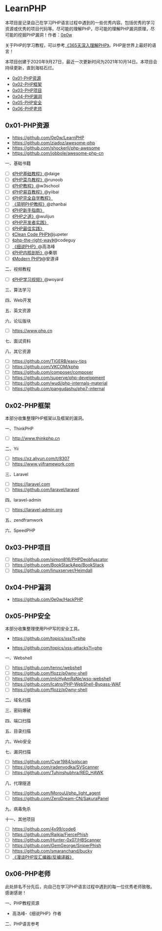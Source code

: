 # LearnPHP

本项目是记录自己在学习PHP语言过程中遇到的一些优秀内容。包括优秀的学习资源或优秀的项目代码等。尽可能的理解PHP，尽可能的理解PHP漏洞原理，尽可能的挖掘PHP漏洞！作者：[0e0w](https://github.com/0e0w/LearnPHP)

关于PHP的学习教程，可以参考[《365天深入理解PHP》](https://github.com/0e0w/365PHP)。PHP是世界上最好的语言！

本项目创建于2020年9月27日，最近一次更新时间为2021年10月14日。本项目会持续更新，直到海枯石烂。

- [0x01-PHP资源](https://github.com/0e0w/LearnPHP#0x01-php%E8%B5%84%E6%BA%90)
- [0x02-PHP框架](https://github.com/0e0w/LearnPHP#0x02-php%E6%A1%86%E6%9E%B6)
- [0x03-PHP项目](https://github.com/0e0w/LearnPHP#0x03-php%E9%A1%B9%E7%9B%AE)
- [0x04-PHP漏洞](https://github.com/0e0w/LearnPHP#0x04-php%E6%BC%8F%E6%B4%9E)
- [0x05-PHP安全](https://github.com/0e0w/LearnPHP#0x05-php%E5%AE%89%E5%85%A8)
- [0x06-PHP老师](https://github.com/0e0w/LearnPHP#0x06-php%E8%80%81%E5%B8%88)

## 0x01-PHP资源

- https://github.com/0e0w/LearnPHP
- https://github.com/ziadoz/awesome-php
- https://github.com/shockerli/php-awesome
- https://github.com/jobbole/awesome-php-cn

一、基础书籍
- [ ] [《PHP基础教程》](https://github.com/daige/php)@daige
- [ ] [《PHP菜鸟教程》](https://www.runoob.com/php/php-tutorial.html)@runoob
- [ ] [《PHP教程》](https://www.w3school.com.cn/php/index.asp)@w3school
- [ ] [《PHP易百教程》](https://www.yiibai.com/php/)@yiibai
- [ ] [《PHP完全自学教程》](https://www.php.cn/php/php-tutorial.html)
- [ ] [《简明PHP教程》](https://github.com/zhanbai/a-byte-of-php)@zhanbai
- [ ] [《PHP新手指南》](https://wiki.jikexueyuan.com/project/php/)
- [ ] [《PHP之道》](http://wulijun.github.io/php-the-right-way)@wulijun
- [ ] [《PHP开发者实践》](https://ryancao.gitbooks.io/php-developer-prepares/content)
- [ ] [《PHP最佳实践》](https://wiki.jikexueyuan.com/project/php-best-practices)
- [ ] [《Clean Code PHP》](https://github.com/jupeter/clean-code-php)@jupeter
- [ ] [《php-the-right-way》](https://github.com/codeguy/php-the-right-way)@codeguy
- [ ] [《细说PHP》](https://item.jd.com/12669278.html)@高洛峰
- [ ] [《PHP内核剖析》](https://item.jd.com/12267210.html)@秦朋
- [ ] [《Modern PHP》](https://item.jd.com/11786541.html)@安道译

二、视频教程
- [ ] [《PHP学习视频》](https://github.com/woyard/phpmysql)@woyard

三、算法学习

四、Web开发

五、英文资源

六、论坛版块
- [ ] https://www.php.cn

七、面试资料

八、其它资源
- [ ] https://github.com/TIGERB/easy-tips
- [ ] https://github.com/VKCOM/kphp
- [ ] https://github.com/composer/composer
- [ ] https://github.com/superve/php-development
- [ ] https://github.com/wudi/php-internals-material
- [ ] https://github.com/pangudashu/php7-internal

## 0x02-PHP框架

本部分收集整理PHP框架以及框架的漏洞。

一、ThinkPHP
- [ ] http://www.thinkphp.cn

二、Yii
- [ ] https://xz.aliyun.com/t/8307
- [ ] https://www.yiiframework.com

三、Laravel
- [ ] https://laravel.com
- [ ] https://github.com/laravel/laravel

四、laravel-admin
- [ ] https://laravel-admin.org

五、zendframwork

六、SpeedPHP

## 0x03-PHP项目

- [ ] https://github.com/simon816/PHPDeobfuscator
- [ ] https://github.com/BookStackApp/BookStack
- [ ] https://github.com/linuxserver/Heimdall

## 0x04-PHP漏洞

- https://github.com/0e0w/HackPHP

## 0x05-PHP安全

本部分收集整理使用PHP写的安全工具。

- https://github.com/topics/xss?l=php

- https://github.com/topics/xss-attacks?l=php

一、Webshell
- [ ] https://github.com/tennc/webshell
- [ ] https://github.com/flozz/p0wny-shell
- [ ] https://github.com/mIcHyAmRaNe/wso-webshell
- [ ] https://github.com/lcatro/PHP-WebShell-Bypass-WAF
- [ ] https://github.com/flozz/p0wny-shell

二、域名扫描

三、密码爆破

四、端口扫描

五、目录扫描

六、Web安全

七、漏洞扫描
- [ ] https://github.com/Cvar1984/sqlscan
- [ ] https://github.com/radenvodka/SVScanner
- [ ] https://github.com/Tuhinshubhra/RED_HAWK

八、代理隧道
- [ ] https://github.com/MorouU/php_light_agent
- [ ] https://github.com/ZeroDream-CN/SakuraPanel

九、病毒免杀

十一、其他项目
- [ ] https://github.com/4x99/code6
- [ ] https://github.com/Raikia/FiercePhish
- [ ] https://github.com/Hunter-0x07/HBScanner
- [ ] https://github.com/GemGeorge/SniperPhish
- [ ] https://github.com/smaranchand/bucky
- [ ] [《漫谈PHP反汇编器/反编译器》](https://mp.weixin.qq.com/s/bmdSyZem46aukj_hvLhu0w)

## 0x06-PHP老师

此处排名不分先后，向自己在学习PHP语言过程中遇到的每一位优秀老师致敬。感谢感谢！

一、PHP教程资源
- 高洛峰-《细说PHP》作者

二、PHP语言参考
